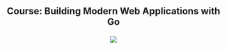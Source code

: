 ## <div>  <p align="center"> Course: Building Modern Web Applications with Go</p>  </div>

<div align="center"> 
  <a href="https://skillicons.dev">
    <img src="https://skillicons.dev/icons?i=go,postgres,html,css,js" />
  </a>
</div> 
